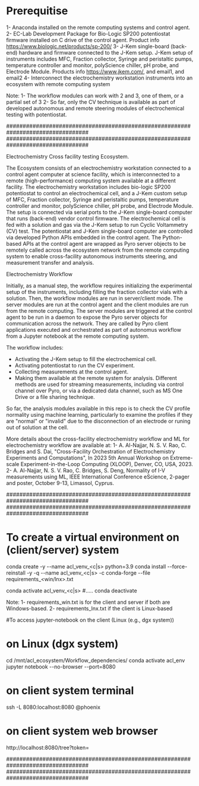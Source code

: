 
# Prerequitise

1- Anaconda installed on the remote computing systems and control agent.
2- EC-Lab Development Package for Bio-Logic SP200 potentiostat firmware installed on C drive of the control agent. Product info https://www.biologic.net/products/sp-200/
3- J-Kem single-board (back-end) hardware and firmware connected to the J-Kem setup. J-Kem setup of instruments includes MFC, Fraction collector, Syringe and peristaltic pumps, temperature controller and monitor, polyScience chiller, pH probe, and Electrode Module.
Products info https://www.jkem.com/, and email1, and email2
4- Interconnect the electrochemistry workstation instruments into an ecosystem with remote computing system

Note: 1- The workflow modules can work with 2 and 3, one of them, or a partial set of 3
      2- So far, only the CV technique is available as part of developed autonomous and remote steering modules of electrochemical testing with potentiostat.

#################################################################################
#################################################################################

Electrochemistry Cross facility testing Ecosystem.
 
The Ecosystem consists of an electrochemistry workstation connected to a control agent computer at science facility, which is interconnected to a remote (high-performance) computing system available at a different facility.
The electrochemistry workstation includes bio-logic SP200 potentiostat to control an electrochemical cell, and a J-Kem custom setup of MFC, Fraction collector, Syringe and peristaltic pumps, temperature controller and monitor, polyScience chiller, pH probe, and Electrode Module. The setup is connected via serial ports to the J-Kem single-board computer that runs (back-end) vendor control firmware.
The electrochemical cell is fed with a solution and gas via the J-Kem setup to run Cyclic Voltammetry (CV) test. 
The potentiostat and J-Kem single-board computer are controlled via developed Python APIs embedded in the control agent.
The Python-based APIs at the control agent are wrapped as Pyro server objects to be remotely called across the ecosystem network from the remote computing system to enable cross-facility autonomous instruments steering, and measurement transfer and analysis.
	
Electrochemistry Workflow

Initially, as a manual step, the workflow requires initializing the experimental setup of the instruments, including filling the fraction collector vials with a solution. 
Then, the workflow modules are run in server/client mode. The server modules are run at the control agent and the client modules are run from the remote computing.
The server modules are triggered at the control agent to be run in a daemon to expose the Pyro server objects for communication across the network. They are called by Pyro client applications executed and orchestrated as part of autonomus workflow from a Jupyter notebook at the remote computing system.

The workflow includes:
  * Activating the J-Kem setup to fill the electrochemical cell.
  * Activating potentiostat to run the CV experiment.
  * Collecting measurements at the control agent.
  * Making them available at the remote system for analysis. Different methods are used for streaming measurements, including via control channel over Pyro, or via a dedicated data channel, such as MS One Drive or a file sharing technique.

So far, the analysis modules available in this repo is to check the CV profile normality using machine learning, particularly to examine the profiles if they are "normal" or "invalid" due to the disconnection of an electrode or runing out of solution at the cell.

More details about the cross-facility electrochemistry workflow and ML for electrochemistry workflow are available at:
1- A. Al-Najjar, N. S. V. Rao,  C. Bridges and S. Dai, "Cross-Facility Orchestration of Electrochemistry Experiments and Computations", In 2023 5th Annual Workshop on Extreme-scale Experiment-in-the-Loop Computing (XLOOP), Denver, CO, USA, 2023.
2- A. Al-Najjar, N. S. V. Rao, C. Bridges, S. Deng, Normality of I-V measurements using ML, IEEE International Conference eScience, 2-pager and poster, October 9-13, Limassol, Cyprus.

#################################################################################
#################################################################################

# To create a virtual environment on (client/server) system
conda create -y --name acl_venv_<c|s> python=3.9
conda install --force-reinstall -y -q --name acl_venv_<c|s> -c conda-forge --file requirements_<win/lnx>.txt

conda activate acl_venv_<c|s>
#.....
conda deactivate

Note: 1- requirements_win.txt is for the client and server if both are Windows-based.
      2- requirements_lnx.txt if the client is Linux-based

#To access jupyter-notebook on the client (Linux (e.g., dgx system))
# on Linux (dgx system)
cd /mnt/acl_ecosystem/Workflow_dependencies/
conda activate acl_env
jupyter notebook --no-browser --port=8080

# on client system terminal
ssh -L 8080:localhost:8080 <user>@phoenix

# on client system web browser
http://localhost:8080/tree?token=<token>

#################################################################################
#################################################################################
